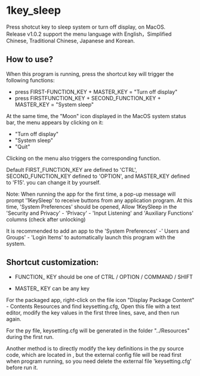 # 1key_sleep
Press shotcut key to sleep system or turn off display, on MacOS.   
Release v1.0.2 support the menu language with English，Simplified Chinese, Traditional Chinese, Japanese and Korean.

## How to use?
When this program is running, press the shortcut key will trigger the following functions:  
- press FIRST-FUNCTION_KEY + MASTER_KEY = "Turn off display"  
- press FIRSTFUNCTION_KEY + SECOND_FUNCTION_KEY + MASTER_KEY = "System sleep"  

At the same time, the "Moon" icon displayed in the MacOS system status bar, the menu appears by clicking on it:  
- "Turn off display"  
- "System sleep"  
- "Quit"  

Clicking on the menu also triggers the corresponding function.  

Default FIRST_FUNCTION_KEY are defined to 'CTRL', SECOND_FUNCTION_KEY defined to 'OPTION', and MASTER_KEY defined to 'F15'. you can change it by yourself.  

Note: When running the app for the first time, a pop-up message will prompt '1KeySleep' to receive buttons from any application program. At this time, 'System Preferences' should be opened, Allow 1KeySleep in the 'Security and Privacy' - 'Privacy' - 'Input Listening' and 'Auxiliary Functions' columns (check after unlocking)

It is recommended to add an app to the 'System Preferences' -' Users and Groups' - 'Login Items' to automatically launch this program with the system.

## Shortcut customization:

- FUNCTION_ KEY should be one of CTRL / OPTION / COMMAND / SHIFT

- MASTER_ KEY can be any key

For the packaged app, right-click on the file icon "Display Package Content" - Contents Resources and find keysetting.cfg, Open this file with a text editor, modify the key values in the first three lines, save, and then run again.  

For the py file, keysetting.cfg will be generated in the folder "../Resources" during the first run.  

Another method is to directly modify the key definitions in the py source code, which are located in <class Constants>, but the external config file will be read first when program running, so you need delete the external file 'keysetting.cfg' before run it.
